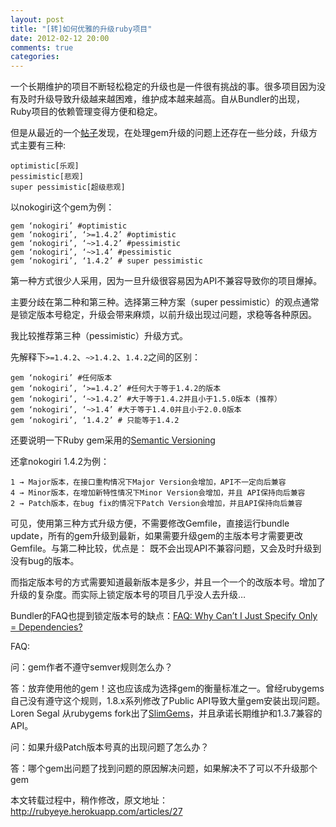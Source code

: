 ```yaml
---
layout: post
title: "[转]如何优雅的升级ruby项目"
date: 2012-02-12 20:00
comments: true
categories: 
---
```

一个长期维护的项目不断轻松稳定的升级也是一件很有挑战的事。很多项目因为没有及时升级导致升级越来越困难，维护成本越来越高。自从Bundler的出现，Ruby项目的依赖管理变得方便和稳定。

但是从最近的一个[帖子](http://ruby-china.org/topics/172)发现，在处理gem升级的问题上还存在一些分歧，升级方式主要有三种:

    optimistic[乐观]
    pessimistic[悲观]
    super pessimistic[超级悲观]
<!--more-->
以nokogiri这个gem为例：

    gem ‘nokogiri’ #optimistic 
    gem ‘nokogiri’, ‘>=1.4.2’ #optimistic 
    gem ‘nokogiri’, ‘~>1.4.2’ #pessimistic 
    gem ‘nokogiri’, ‘~>1.4’ #pessimistic 
    gem ‘nokogiri’, ‘1.4.2’ # super pessimistic 

第一种方式很少人采用，因为一旦升级很容易因为API不兼容导致你的项目爆掉。

主要分歧在第二种和第三种。选择第三种方案（super pessimistic）的观点通常是锁定版本号稳定，升级会带来麻烦，以前升级出现过问题，求稳等各种原因。

我比较推荐第三种（pessimistic）升级方式。

先解释下`>=1.4.2`、`~>1.4.2`、`1.4.2`之间的区别：

    gem ‘nokogiri’ #任何版本 
    gem ‘nokogiri’, ‘>=1.4.2’ #任何大于等于1.4.2的版本 
    gem ‘nokogiri’, ‘~>1.4.2’ #大于等于1.4.2并且小于1.5.0版本 (推荐）
    gem ‘nokogiri’, ‘~>1.4’ #大于等于1.4.0并且小于2.0.0版本 
    gem ‘nokogiri’, ‘1.4.2’ # 只能等于1.4.2 

还要说明一下Ruby gem采用的[Semantic Versioning](http://semver.org/)

还拿nokogiri 1.4.2为例：

    1 → Major版本，在接口重构情况下Major Version会增加，API不一定向后兼容
    4 → Minor版本，在增加新特性情况下Minor Version会增加，并且 API保持向后兼容
    2 → Patch版本，在bug fix的情况下Patch Version会增加，并且API保持向后兼容

可见，使用第三种方式升级方便，不需要修改Gemfile，直接运行bundle update，所有的gem升级到最新，如果需要升级gem的主版本号才需要更改Gemfile。与第二种比较，优点是： 既不会出现API不兼容问题，又会及时升级到没有bug的版本。

而指定版本号的方式需要知道最新版本是多少，并且一个一个的改版本号。增加了升级的复杂度。而实际上锁定版本号的项目几乎没人去升级…

Bundler的FAQ也提到锁定版本号的缺点：[FAQ: Why Can’t I Just Specify Only = Dependencies?](http://gembundler.com/rationale.html)

FAQ:

问：gem作者不遵守semver规则怎么办？

答：放弃使用他的gem！这也应该成为选择gem的衡量标准之一。曾经rubygems自己没有遵守这个规则，1.8.x系列修改了Public API导致大量gem安装出现问题。 Loren Segal 从rubygems fork出了[SlimGems](http://gnuu.org/2011/06/01/slimgems-a-drop-in-replacement-for-rubygems/)，并且承诺长期维护和1.3.7兼容的API。

问：如果升级Patch版本号真的出现问题了怎么办？

答：哪个gem出问题了找到问题的原因解决问题，如果解决不了可以不升级那个gem

本文转载过程中，稍作修改，原文地址：<http://rubyeye.herokuapp.com/articles/27>
